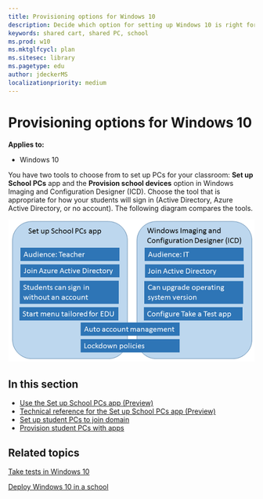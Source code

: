 ```yaml
---
title: Provisioning options for Windows 10
description: Decide which option for setting up Windows 10 is right for you.
keywords: shared cart, shared PC, school
ms.prod: w10
ms.mktglfcycl: plan
ms.sitesec: library
ms.pagetype: edu
author: jdeckerMS
localizationpriority: medium
---
```


# Provisioning options for Windows 10
**Applies to:**

-   Windows 10 

You have two tools to choose from to set up PCs for your classroom: **Set up School PCs** app and the **Provision school devices** option in Windows Imaging and Configuration Designer (ICD). Choose the tool that is appropriate for how your students will sign in (Active Directory, Azure Active Directory, or no account). The following diagram compares the tools.

![Which tool to use to set up Windows 10](images/setup-options.png)


## In this section

- [Use the Set up School PCs app (Preview)](use-set-up-school-pcs-app.md)
- [Technical reference for the Set up School PCs app (Preview)](set-up-school-pcs-technical.md)
- [Set up student PCs to join domain](set-up-students-pcs-to-join-domain.md)
- [Provision student PCs with apps](set-up-students-pcs-with-apps.md)


## Related topics

[Take tests in Windows 10](take-tests-in-windows-10.md)

[Deploy Windows 10 in a school](deploy-windows-10-in-a-school.md)



